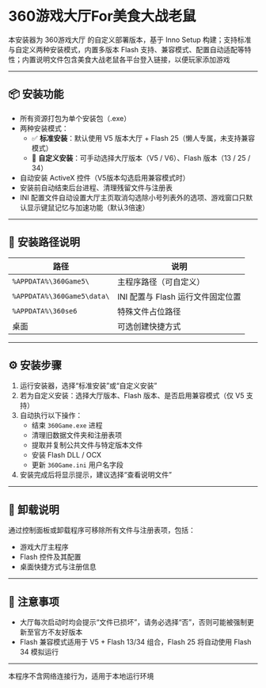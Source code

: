 # 360游戏大厅For美食大战老鼠

本安装器为 360游戏大厅 的自定义部署版本，基于 Inno Setup 构建；支持标准与自定义两种安装模式，内置多版本 Flash 支持、兼容模式、配置自动适配等特性；内置说明文件包含美食大战老鼠各平台登入链接，以便玩家添加游戏

---

## 📦 安装功能

- 所有资源打包为单个安装包（.exe）
- 两种安装模式：
  - ✅ **标准安装**：默认使用 V5 版本大厅 + Flash 25（懒人专属，未支持兼容模式）
  - 🔧 **自定义安装**：可手动选择大厅版本（V5 / V6）、Flash 版本（13 / 25 / 34）
- 自动安装 ActiveX 控件（V5版本勾选启用兼容模式时）
- 安装前自动结束后台进程、清理残留文件与注册表
- INI 配置文件自动设置大厅主页取消勾选除小号列表外的选项、游戏窗口只默认显示键鼠记忆与加速功能（默认3倍速）

---

## 📂 安装路径说明

| 路径 | 说明 |
|------|------|
| `%APPDATA%\360Game5\` | 主程序路径（可自定义） |
| `%APPDATA%\360Game5\data\` | INI 配置与 Flash 运行文件固定位置 |
| `%APPDATA%\360se6` | 特殊文件占位路径 |
| 桌面 | 可选创建快捷方式 |

---

## ⚙️ 安装步骤

1. 运行安装器，选择“标准安装”或“自定义安装”
2. 若为自定义安装：选择大厅版本、Flash 版本、是否启用兼容模式（仅 V5 支持）
3. 自动执行以下操作：
   - 结束 `360Game.exe` 进程
   - 清理旧数据文件夹和注册表项
   - 提取并复制公共文件与特定版本文件
   - 安装 Flash DLL / OCX
   - 更新 `360Game.ini` 用户名字段
4. 安装完成后将显示提示，建议选择“查看说明文件”

---

## 🔁 卸载说明

通过控制面板或卸载程序可移除所有文件与注册表项，包括：

- 游戏大厅主程序
- Flash 控件及其配置
- 桌面快捷方式与注册信息

---

## 🚫 注意事项

- 大厅每次启动时均会提示“文件已损坏”，请务必选择“否”，否则可能被强制更新至官方不友好版本
- Flash 兼容模式适用于 V5 + Flash 13/34 组合，Flash 25 将自动使用 Flash 34 模拟运行

---

本程序不含网络连接行为，适用于本地运行环境
